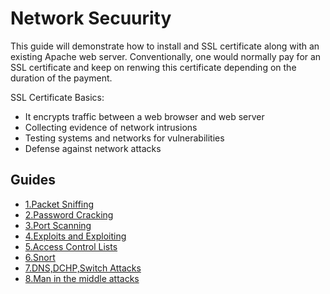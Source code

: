 # Network Secuurity

This guide will demonstrate how to install and SSL certificate along with an existing Apache web server. Conventionally, one would normally pay for an SSL certificate and keep on renwing this certificate depending on the duration of the payment.

SSL Certificate Basics:

* It encrypts traffic between a web browser and web server
* Collecting evidence of network intrusions
* Testing systems and networks for vulnerabilities
* Defense against network attacks




## Guides
* [1.Packet Sniffing]()
* [2.Password Cracking]()
* [3.Port Scanning]()
* [4.Exploits and Exploiting]()
* [5.Access Control Lists]()
* [6.Snort]()
* [7.DNS,DCHP,Switch Attacks]()
* [8.Man in the middle attacks]()

